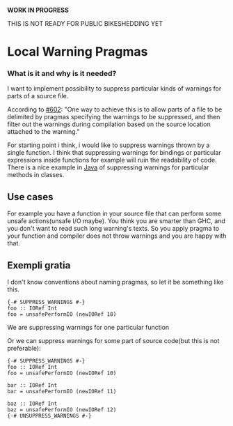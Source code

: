
**WORK IN PROGRESS**



THIS IS NOT READY FOR PUBLIC BIKESHEDDING YET


# Local Warning Pragmas


### What is it and why is it needed?



I want to implement possibility to suppress particular kinds of warnings for parts of a source file.



According to [\#602](https://gitlab.staging.haskell.org/ghc/ghc/issues/602):
"One way to achieve this is to allow parts of a file to be delimited by pragmas specifying the warnings to be suppressed, and then filter out the warnings during compilation based on the source location attached to the warning."



For starting point i think, i would like to suppress warnings thrown by a single function. I think that suppressing warnings for bindings or particular expressions inside functions for example will ruin the readability of code. There is a nice example in [
Java](http://docs.oracle.com/javase/7/docs/api/java/lang/SuppressWarnings.html) of suppressing warnings for particular methods in classes. 


## Use cases



For example you have a function in your source file that can perform some unsafe actions(unsafe I/O maybe). You think you are smarter than GHC, and you don't want to read such long warning's texts. So you apply pragma to your function and compiler does not throw warnings and you are happy with that.


## Exempli gratia



I don't know conventions about naming pragmas, so let it be something like this.


```
{-# SUPPRESS_WARNINGS #-}
foo :: IORef Int
foo = unsafePerformIO (newIORef 10)
```


We are suppressing warnings for one particular function 



Or we can suppress warnings for some part of source code(but this is not preferable):


```
{-# SUPPRESS_WARNINGS #-}
foo :: IORef Int
foo = unsafePerformIO (newIORef 10)

bar :: IORef Int
bar = unsafePerformIO (newIORef 11)

baz :: IORef Int
baz = unsafePerformIO (newIORef 12)
{-# UNSUPPRESS_WARNINGS #-}
```